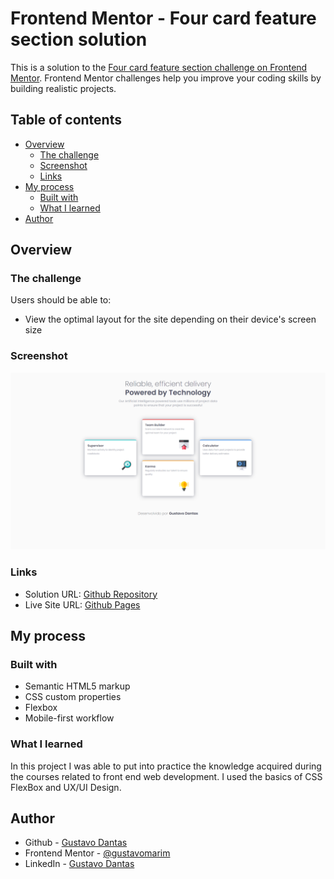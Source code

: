 # Frontend Mentor - Four card feature section solution

This is a solution to the [Four card feature section challenge on Frontend Mentor](https://www.frontendmentor.io/challenges/four-card-feature-section-weK1eFYK). Frontend Mentor challenges help you improve your coding skills by building realistic projects. 

## Table of contents

- [Overview](#overview)
  - [The challenge](#the-challenge)
  - [Screenshot](#screenshot)
  - [Links](#links)
- [My process](#my-process)
  - [Built with](#built-with)
  - [What I learned](#what-i-learned)
- [Author](#author)


## Overview

### The challenge

Users should be able to:

- View the optimal layout for the site depending on their device's screen size

### Screenshot

![](/images/four-card-feature-section.png)


### Links

- Solution URL: [Github Repository](https://github.com/gustavomarim/four-card-feature-section-css)
- Live Site URL: [Github Pages](https://gustavomarim.github.io/four-card-feature-section-css/)

## My process

### Built with

- Semantic HTML5 markup
- CSS custom properties
- Flexbox
- Mobile-first workflow


### What I learned


In this project I was able to put into practice the knowledge acquired during the courses related to front end web development. I used the basics of CSS FlexBox and UX/UI Design.


## Author

- Github - [Gustavo Dantas](https://github.com/gustavomarim)
- Frontend Mentor - [@gustavomarim](https://www.frontendmentor.io/profile/gustavomarim)
- LinkedIn - [Gustavo Dantas](https://www.linkedin.com/in/gustavodantasmarim/)

